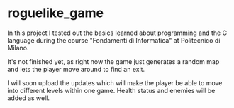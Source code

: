 # roguelike_game
In this project I tested out the basics learned about programming and the C language during the course "Fondamenti di Informatica" at Politecnico di Milano.

It's not finished yet, as right now the game just generates a random map and lets the player move around to find an exit.

I will soon upload the updates which will make the player be able to move into different levels within one game. Health status and enemies will be added as well.

